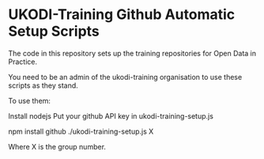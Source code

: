 UKODI-Training Github Automatic Setup Scripts
=============================================

The code in this repository sets up the training repositories for Open Data in Practice. 

You need to be an admin of the ukodi-training organisation to use these scripts as they stand.

To use them:

Install nodejs
Put your github API key in ukodi-training-setup.js

 npm install github
 ./ukodi-training-setup.js X

Where X is the group number.

